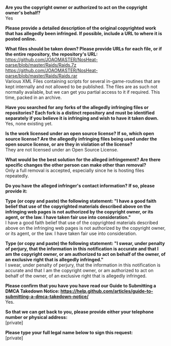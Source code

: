 **Are you the copyright owner or authorized to act on the copyright owner's behalf?**  
Yes

**Please provide a detailed description of the original copyrighted work that has allegedly been infringed. If possible, include a URL to where it is posted online.**

**What files should be taken down? Please provide URLs for each file, or if the entire repository, the repository's URL:**  
https://github.com/JOAOMASTER/NosHeat-parse/blob/master/Raids/Raids.7z  
https://github.com/JOAOMASTER/NosHeat-parse/blob/master/Raids/Raids.rar  
Various XML Files containing scripts for several in-game-routines that are kept internally and not allowed to be published. The files are as such not normally available, but we can get you partial access to it if required. This time, packed in an archive.

**Have you searched for any forks of the allegedly infringing files or repositories? Each fork is a distinct repository and must be identified separately if you believe it is infringing and wish to have it taken down.**  
Yes, none existing yet.

**Is the work licensed under an open source license? If so, which open source license? Are the allegedly infringing files being used under the open source license, or are they in violation of the license?**  
They are not licensed under an Open Source License.

**What would be the best solution for the alleged infringement? Are there specific changes the other person can make other than removal?**  
Only a full removal is accepted, especially since he is hosting files repeatedly.

**Do you have the alleged infringer's contact information? If so, please provide it:**

**Type (or copy and paste) the following statement: "I have a good faith belief that use of the copyrighted materials described above on the infringing web pages is not authorized by the copyright owner, or its agent, or the law. I have taken fair use into consideration."**  
I have a good faith belief that use of the copyrighted materials described above on the infringing web pages is not authorized by the copyright owner, or its agent, or the law. I have taken fair use into consideration.

**Type (or copy and paste) the following statement: "I swear, under penalty of perjury, that the information in this notification is accurate and that I am the copyright owner, or am authorized to act on behalf of the owner, of an exclusive right that is allegedly infringed."**  
I swear, under penalty of perjury, that the information in this notification is accurate and that I am the copyright owner, or am authorized to act on behalf of the owner, of an exclusive right that is allegedly infringed.

**Please confirm that you have you have read our Guide to Submitting a DMCA Takedown Notice: https://help.github.com/articles/guide-to-submitting-a-dmca-takedown-notice/**  
Yes.

**So that we can get back to you, please provide either your telephone number or physical address:**  
[private]

**Please type your full legal name below to sign this request:**  
[private]
